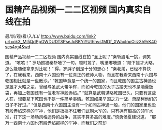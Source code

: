 # 国精产品视频一二二区视频 国内真实自线在拍

最/新/观/看/入/口/ http://www.baidu.com/link?url=ok3_Ml5QdPpOWDUDT8PseJcBKYiYUthhvs1MDf_XWaxIqoOiiz3h9rK40scs4rg4&wd


国精产品视频一二二区视频 国内真实自线在拍
 “圣上呢？”秦斩眉毛一挑，调笑道。
    “咳咳！”
    罗功照被秦斩噎了一句，顿时蔫了，嘴里嘟囔道：“陛下雄才大略，怎么能随便拿来对比呢！”
    得，罗胖子倒是十分的忠心！
    “秦老弟，已经不算快了，在我看来，西南十六国没有一位真正的统帅人物，而且在我看来西南十六国与乾国相比就是一盘散沙。”
    “乾国毕竟是一个统一的国家，而且乾国的国主古神通也是雄才大略之辈，曾经与圣武大帝争辉，而如今乾国的太子古踏天也不是酒囊饭袋，再加上乾国还有一位老军神殷赤焰。”
    “就算是武朝谋略乾国已久，只要有这些人在，想要拿下乾国也不是一件简单事情。乾国如果举国之力一战，萧摩柯他们的日子不好过。”
    “但是西南十六国国主没有一个如同古神通一般，他们的国家里也没有殷赤焰这样的军神，他们是抵挡不住我们武朝大军的，只有拥有超高的领军水准，打下这一场场风格迥异的战争，其实不算多高的难度。”慎勇侯夏建说道。
    “那万一西南十六国也有殷赤焰那样的军神，而我们之前却
